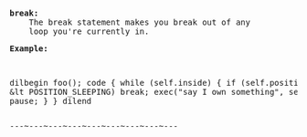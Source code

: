 <div class="mw-parser-output"><p><br />
<span id="dcbreak"></span>
</p>
<pre><b>break:</b>
    The break statement makes you break out of any
    loop you're currently in.
</pre>
<pre><b>Example:</b>
</pre>
<pre>

 dilbegin foo();
   code
   {
     while (self.inside) {
       if (self.position &amp;lt POSITION_SLEEPING)
         break;
       exec("say I own something", self);
       pause;
     }
   }
   dilend
</pre>
<pre>---~---~---~---~---~---~---~---~---
</pre></div>